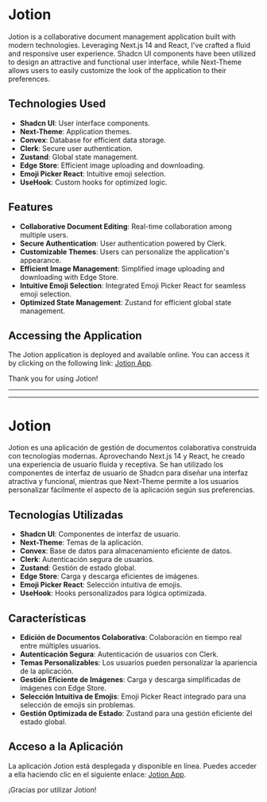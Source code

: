 # Jotion

Jotion is a collaborative document management application built with modern technologies. Leveraging Next.js 14 and React, I've crafted a fluid and responsive user experience. Shadcn UI components have been utilized to design an attractive and functional user interface, while Next-Theme allows users to easily customize the look of the application to their preferences.

## Technologies Used

- **Shadcn UI**: User interface components.
- **Next-Theme**: Application themes.
- **Convex**: Database for efficient data storage.
- **Clerk**: Secure user authentication.
- **Zustand**: Global state management.
- **Edge Store**: Efficient image uploading and downloading.
- **Emoji Picker React**: Intuitive emoji selection.
- **UseHook**: Custom hooks for optimized logic.
  
## Features

- **Collaborative Document Editing**: Real-time collaboration among multiple users.
- **Secure Authentication**: User authentication powered by Clerk.
- **Customizable Themes**: Users can personalize the application's appearance.
- **Efficient Image Management**: Simplified image uploading and downloading with Edge Store.
- **Intuitive Emoji Selection**: Integrated Emoji Picker React for seamless emoji selection.
- **Optimized State Management**: Zustand for efficient global state management.

## Accessing the Application

The Jotion application is deployed and available online. You can access it by clicking on the following link: [Jotion App](https://jotion-sepia.vercel.app/).

Thank you for using Jotion!

***
***

# Jotion

Jotion es una aplicación de gestión de documentos colaborativa construida con tecnologías modernas. Aprovechando Next.js 14 y React, he creado una experiencia de usuario fluida y receptiva. Se han utilizado los componentes de interfaz de usuario de Shadcn para diseñar una interfaz atractiva y funcional, mientras que Next-Theme permite a los usuarios personalizar fácilmente el aspecto de la aplicación según sus preferencias.

## Tecnologías Utilizadas

- **Shadcn UI**: Componentes de interfaz de usuario.
- **Next-Theme**: Temas de la aplicación.
- **Convex**: Base de datos para almacenamiento eficiente de datos.
- **Clerk**: Autenticación segura de usuarios.
- **Zustand**: Gestión de estado global.
- **Edge Store**: Carga y descarga eficientes de imágenes.
- **Emoji Picker React**: Selección intuitiva de emojis.
- **UseHook**: Hooks personalizados para lógica optimizada.
  
## Características

- **Edición de Documentos Colaborativa**: Colaboración en tiempo real entre múltiples usuarios.
- **Autenticación Segura**: Autenticación de usuarios con Clerk.
- **Temas Personalizables**: Los usuarios pueden personalizar la apariencia de la aplicación.
- **Gestión Eficiente de Imágenes**: Carga y descarga simplificadas de imágenes con Edge Store.
- **Selección Intuitiva de Emojis**: Emoji Picker React integrado para una selección de emojis sin problemas.
- **Gestión Optimizada de Estado**: Zustand para una gestión eficiente del estado global.

## Acceso a la Aplicación

La aplicación Jotion está desplegada y disponible en línea. Puedes acceder a ella haciendo clic en el siguiente enlace: [Jotion App](https://jotion-sepia.vercel.app/).

¡Gracias por utilizar Jotion!
